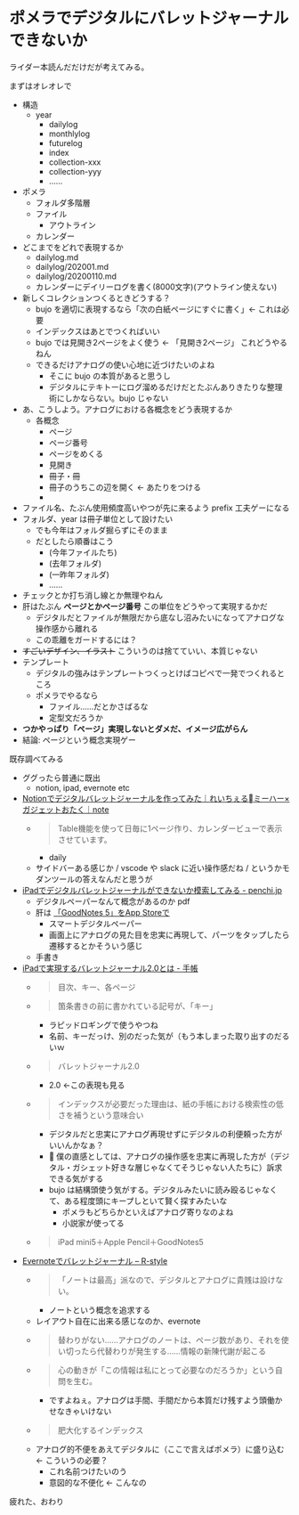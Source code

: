 # ポメラでデジタルにバレットジャーナルできないか
ライダー本読んだだけだが考えてみる。

まずはオレオレで

- 構造
  - year
    - dailylog
    - monthlylog
    - futurelog
    - index
    - collection-xxx
    - collection-yyy
    - ……
- ポメラ
  - フォルダ多階層
  - ファイル
    - アウトライン
  - カレンダー
- どこまでをどれで表現するか
  - dailylog.md
  - dailylog/202001.md
  - dailylog/20200110.md
  - カレンダーにデイリーログを書く(8000文字)(アウトライン使えない)
- 新しくコレクションつくるときどうする？
  - bujo を適切に表現するなら「次の白紙ページにすぐに書く」← これは必要
  - インデックスはあとでつくればいい
  - bujo では見開き2ページをよく使う ← 「見開き2ページ」 これどうやるねん
  - できるだけアナログの使い心地に近づけたいのよね
    - そこに bujo の本質があると思うし
    - デジタルにテキトーにログ溜めるだけだとたぶんありきたりな整理術にしかならない。bujo じゃない
- あ、こうしよう。アナログにおける各概念をどう表現するか
  - 各概念
    - ページ
    - ページ番号
    - ページをめくる
    - 見開き
    - 冊子・冊
    - 冊子のうちこの辺を開く ← あたりをつける
    - 
- ファイル名、たぶん使用頻度高いやつが先に来るよう prefix 工夫ゲーになる
- フォルダ、year は冊子単位として設けたい
  - でも今年はフォルダ掘らずにそのまま
  - だとしたら順番はこう
    - (今年ファイルたち)
    - (去年フォルダ)
    - (一昨年フォルダ)
    - ……
- チェックとか打ち消し線とか無理やねん
- 肝はたぶん **ページとかページ番号** この単位をどうやって実現するかだ
  - デジタルだとファイルが無限だから底なし沼みたいになってアナログな操作感から離れる
  - この乖離をガードするには？
- ~~すごいデザイン、イラスト~~ こういうのは捨てていい、本質じゃない
- テンプレート
  - デジタルの強みはテンプレートつくっとけばコピペで一発でつくれるところ
  - ポメラでやるなら
    - ファイル……だとかさばるな
    - 定型文だろうか
- **つかやっぱり「ページ」実現しないとダメだ、イメージ広がらん**
- 結論: ページという概念実現ゲー

既存調べてみる

- ググったら普通に既出
  - notion, ipad, evernote etc
- [Notionでデジタルバレットジャーナルを作ってみた｜れいちぇるミーハー×ガジェットおたく｜note](https://note.com/rei92x/n/nbdb7813b185a)
  - > Table機能を使って日毎に1ページ作り、カレンダービューで表示させています。
    - daily
  - サイドバーある感じか / vscode や slack に近い操作感だね / というかモダンツールの答えなんだと思うが
- [iPadでデジタルバレットジャーナルができないか模索してみる - penchi.jp](https://penchi.jp/archives/13830.html)
  - デジタルペーパーなんて概念があるのか pdf
  - 肝は [‎「GoodNotes 5」をApp Storeで](https://apps.apple.com/jp/app/goodnotes-5/id1444383602)
    - スマートデジタルペーパー
    - 画面上にアナログの見た目を忠実に再現して、パーツをタップしたら遷移するとかそういう感じ
  - 手書き
- [iPadで実現するバレットジャーナル2.0とは - 手帳](http://hokoxjouhou.blog105.fc2.com/blog-entry-1428.html)
  - > 目次、キー、各ページ
  - > 箇条書きの前に書かれている記号が、「キー」
    - ラピッドロギングで使うやつね
    - 名前、キーだっけ、別のだった気が（もう本しまった取り出すのだるいｗ
  - > バレットジャーナル2.0
    - 2.0 ←この表現も見る
  - > インデックスが必要だった理由は、紙の手帳における検索性の低さを補うという意味合い
    - デジタルだと忠実にアナログ再現せずにデジタルの利便頼った方がいいんかなぁ？
    - :rabbit: 僕の直感としては、アナログの操作感を忠実に再現した方が（デジタル・ガシェット好きな層じゃなくてそうじゃない人たちに）訴求できる気がする
    - bujo は結構頭使う気がする。デジタルみたいに読み殴るじゃなくて、ある程度頭にキープしといて賢く探すみたいな
      - ポメラもどちらかといえばアナログ寄りなのよね
      - 小説家が使ってる
  - > iPad mini5＋Apple Pencil＋GoodNotes5
- [Evernoteでバレットジャーナル – R-style](https://rashita.net/blog/?p=28105)
  - > 「ノートは最高」派なので、デジタルとアナログに貴賎は設けない。
    - ノートという概念を追求する
  - レイアウト自在に出来る感じなのか、evernote
  - > 替わりがない……アナログのノートは、ページ数があり、それを使い切ったら代替わりが発生する……情報の新陳代謝が起こる
  - > 心の動きが「この情報は私にとって必要なのだろうか」という自問を生む。
    - ですよねぇ。アナログは手間、手間だから本質だけ残すよう頭働かせなきゃいけない
  - > 肥大化するインデックス
  - アナログ的不便をあえてデジタルに（ここで言えばポメラ）に盛り込む ← こういうの必要？
    - これ名前つけたいのう
    - 意図的な不便化 ← こんなの

疲れた、おわり
